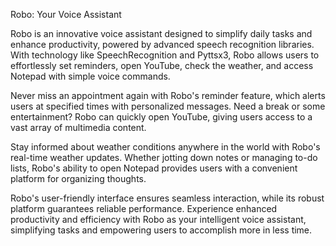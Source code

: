Robo: Your Voice Assistant

Robo is an innovative voice assistant designed to simplify daily tasks and enhance productivity, powered by advanced speech recognition libraries. With technology like SpeechRecognition and Pyttsx3, Robo allows users to effortlessly set reminders, open YouTube, check the weather, and access Notepad with simple voice commands.

Never miss an appointment again with Robo's reminder feature, which alerts users at specified times with personalized messages. Need a break or some entertainment? Robo can quickly open YouTube, giving users access to a vast array of multimedia content.

Stay informed about weather conditions anywhere in the world with Robo's real-time weather updates. Whether jotting down notes or managing to-do lists, Robo's ability to open Notepad provides users with a convenient platform for organizing thoughts.

Robo's user-friendly interface ensures seamless interaction, while its robust platform guarantees reliable performance. Experience enhanced productivity and efficiency with Robo as your intelligent voice assistant, simplifying tasks and empowering users to accomplish more in less time.
